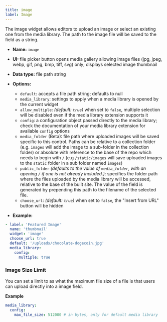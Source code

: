 ```yaml
---
title: image
label: Image
---
```


The image widget allows editors to upload an image or select an existing one from the media library. The path to the image file will be saved to the field as a string.

- **Name:** `image`
- **UI:** file picker button opens media gallery allowing image files (jpg, jpeg, webp, gif, png, bmp, tiff, svg) only; displays selected image thumbnail
- **Data type:** file path string
- **Options:**
  - `default`: accepts a file path string; defaults to null
  - `media_library`: settings to apply when a media library is opened by the
    current widget
  - `allow_multiple`: _(default: `true`)_ when set to `false`, multiple selection will be disabled even if the media library extension supports it
  - `config`: a configuration object passed directly to the media library; check the documentation of your media library extension for available `config` options
  - `media_folder` (Beta): file path where uploaded images will be saved specific to this control. Paths can be relative to a collection folder (e.g. `images` will add the image to a sub-folder in the collection folder) or absolute with reference to the base of the repo which needs to begin with `/` (e.g `/static/images` will save uploaded images to the `static` folder in a sub folder named `images`)
  - `public_folder` _(defaults to the value of `media_folder`, with an opening `/` if one is not already included.)_: specifies the folder path where the files uploaded by the media library will be accessed, relative to the base of the built site. The value of the field is generated by prepending this path to the filename of the selected file.
  - `choose_url`: _(default: `true`)_ when set to `false`, the "Insert from URL" button will be hidden

- **Example:**

```yaml
- label: 'Featured Image'
  name: 'thumbnail'
  widget: 'image'
  choose_url: true
  default: '/uploads/chocolate-dogecoin.jpg'
  media_library:
    config:
      multiple: true
```

### Image Size Limit

You can set a limit to as what the maximum file size of a file is that users can upload directly into a image field.

**Example**

```yaml
media_library:
  config:
    max_file_size: 512000 # in bytes, only for default media library
```
